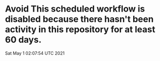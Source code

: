 # Avoid This scheduled workflow is disabled because there hasn't been activity in this repository for at least 60 days.
Sat May  1 02:07:54 UTC 2021

